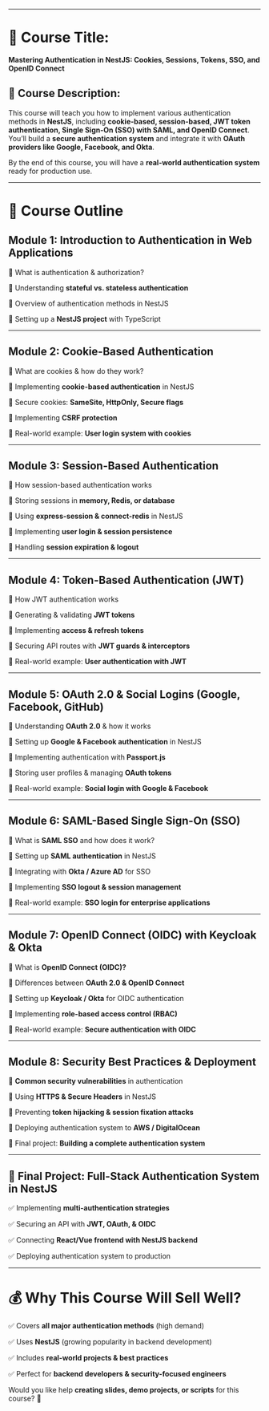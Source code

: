 
---

# **📌 Course Title:**

**Mastering Authentication in NestJS: Cookies, Sessions, Tokens, SSO, and OpenID Connect**

## **📖 Course Description:**

This course will teach you how to implement various authentication methods in **NestJS**, including **cookie-based, session-based, JWT token authentication, Single Sign-On (SSO) with SAML, and OpenID Connect**. You’ll build a **secure authentication system** and integrate it with **OAuth providers like Google, Facebook, and Okta**.

By the end of this course, you will have a **real-world authentication system** ready for production use.

---

# **🚀 Course Outline**

## **Module 1: Introduction to Authentication in Web Applications**

🔹 What is authentication & authorization?

🔹 Understanding **stateful vs. stateless authentication**

🔹 Overview of authentication methods in NestJS

🔹 Setting up a **NestJS project** with TypeScript

---

## **Module 2: Cookie-Based Authentication**

🔹 What are cookies & how do they work?

🔹 Implementing **cookie-based authentication** in NestJS

🔹 Secure cookies: **SameSite, HttpOnly, Secure flags**

🔹 Implementing **CSRF protection**

🔹 Real-world example: **User login system with cookies**

---

## **Module 3: Session-Based Authentication**

🔹 How session-based authentication works

🔹 Storing sessions in **memory, Redis, or database**

🔹 Using **express-session & connect-redis** in NestJS

🔹 Implementing **user login & session persistence**

🔹 Handling **session expiration & logout**

---

## **Module 4: Token-Based Authentication (JWT)**

🔹 How JWT authentication works

🔹 Generating & validating **JWT tokens**

🔹 Implementing **access & refresh tokens**

🔹 Securing API routes with **JWT guards & interceptors**

🔹 Real-world example: **User authentication with JWT**

---

## **Module 5: OAuth 2.0 & Social Logins (Google, Facebook, GitHub)**

🔹 Understanding **OAuth 2.0** & how it works

🔹 Setting up **Google & Facebook authentication** in NestJS

🔹 Implementing authentication with **Passport.js**

🔹 Storing user profiles & managing **OAuth tokens**

🔹 Real-world example: **Social login with Google & Facebook**

---

## **Module 6: SAML-Based Single Sign-On (SSO)**

🔹 What is **SAML SSO** and how does it work?

🔹 Setting up **SAML authentication** in NestJS

🔹 Integrating with **Okta / Azure AD** for SSO

🔹 Implementing **SSO logout & session management**

🔹 Real-world example: **SSO login for enterprise applications**

---

## **Module 7: OpenID Connect (OIDC) with Keycloak & Okta**

🔹 What is **OpenID Connect (OIDC)?**

🔹 Differences between **OAuth 2.0 & OpenID Connect**

🔹 Setting up **Keycloak / Okta** for OIDC authentication

🔹 Implementing **role-based access control (RBAC)**

🔹 Real-world example: **Secure authentication with OIDC**

---

## **Module 8: Security Best Practices & Deployment**

🔹 **Common security vulnerabilities** in authentication

🔹 Using **HTTPS & Secure Headers** in NestJS

🔹 Preventing **token hijacking & session fixation attacks**

🔹 Deploying authentication system to **AWS / DigitalOcean**

🔹 Final project: **Building a complete authentication system**

---

## **📌 Final Project: Full-Stack Authentication System in NestJS**

✅ Implementing **multi-authentication strategies**

✅ Securing an API with **JWT, OAuth, & OIDC**

✅ Connecting **React/Vue frontend with NestJS backend**

✅ Deploying authentication system to production

---

# **💰 Why This Course Will Sell Well?**

✅ Covers **all major authentication methods** (high demand)

✅ Uses **NestJS** (growing popularity in backend development)

✅ Includes **real-world projects & best practices**

✅ Perfect for **backend developers & security-focused engineers**

Would you like help **creating slides, demo projects, or scripts** for this course? 🚀
